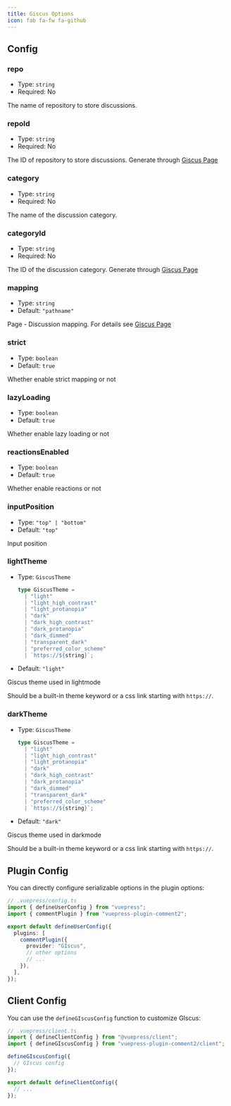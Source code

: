 ```yaml
---
title: Giscus Options
icon: fab fa-fw fa-github
---
```


## Config

### repo

- Type: `string`
- Required: No

The name of repository to store discussions.

### repoId

- Type: `string`
- Required: No

The ID of repository to store discussions. Generate through [Giscus Page](https://giscus.app/)

### category

- Type: `string`
- Required: No

The name of the discussion category.

### categoryId

- Type: `string`
- Required: No

The ID of the discussion category. Generate through [Giscus Page](https://giscus.app/)

### mapping

- Type: `string`
- Default: `"pathname"`

Page - Discussion mapping. For details see [Giscus Page](https://giscus.app/)

### strict

- Type: `boolean`
- Default: `true`

Whether enable strict mapping or not

### lazyLoading

- Type: `boolean`
- Default: `true`

Whether enable lazy loading or not

### reactionsEnabled

- Type: `boolean`
- Default: `true`

Whether enable reactions or not

### inputPosition

- Type: `"top" | "bottom"`
- Default: `"top"`

Input position

### lightTheme

- Type: `GiscusTheme`

  ```ts
  type GiscusTheme =
    | "light"
    | "light_high_contrast"
    | "light_protanopia"
    | "dark"
    | "dark_high_contrast"
    | "dark_protanopia"
    | "dark_dimmed"
    | "transparent_dark"
    | "preferred_color_scheme"
    | `https://${string}`;
  ```

- Default: `"light"`

Giscus theme used in lightmode

Should be a built-in theme keyword or a css link starting with `https://`.

### darkTheme

- Type: `GiscusTheme`

  ```ts
  type GiscusTheme =
    | "light"
    | "light_high_contrast"
    | "light_protanopia"
    | "dark"
    | "dark_high_contrast"
    | "dark_protanopia"
    | "dark_dimmed"
    | "transparent_dark"
    | "preferred_color_scheme"
    | `https://${string}`;
  ```

- Default: `"dark"`

Giscus theme used in darkmode

Should be a built-in theme keyword or a css link starting with `https://`.

## Plugin Config

You can directly configure serializable options in the plugin options:

```ts
// .vuepress/config.ts
import { defineUserConfig } from "vuepress";
import { commentPlugin } from "vuepress-plugin-comment2";

export default defineUserConfig({
  plugins: [
    commentPlugin({
      provider: "GIscus",
      // other options
      // ...
    }),
  ],
});
```

## Client Config

You can use the `defineGIscusConfig` function to customize GIscus:

```ts
// .vuepress/client.ts
import { defineClientConfig } from "@vuepress/client";
import { defineGIscusConfig } from "vuepress-plugin-comment2/client";

defineGIscusConfig({
  // GIscus config
});

export default defineClientConfig({
  // ...
});
```
